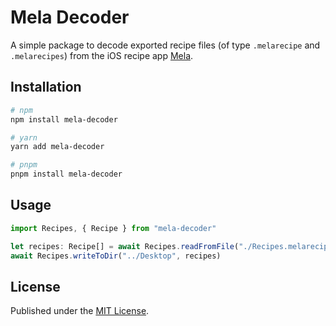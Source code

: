 # Mela Decoder

A simple package to decode exported recipe files (of type `.melarecipe` and `.melarecipes`) from the iOS recipe app [Mela](https://mela.recipes).

## Installation

```sh
# npm
npm install mela-decoder

# yarn
yarn add mela-decoder

# pnpm
pnpm install mela-decoder
```

## Usage

```typescript
import Recipes, { Recipe } from "mela-decoder"

let recipes: Recipe[] = await Recipes.readFromFile("./Recipes.melarecipes")
await Recipes.writeToDir("../Desktop", recipes)
```

## License

Published under the [MIT License](./LICENSE).
